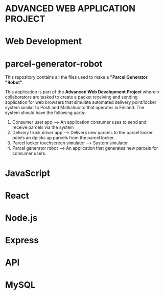 # ADVANCED WEB APPLICATION PROJECT
# Web Development
# parcel-generator-robot

This repository contains all the files used to make a **"Parcel Generator "Robot"**.

This application is part of the **Advanced Web Development Project** wherein collaborators are tasked to create a packet receiving and sending application for web browsers that simulate automated delivery point/locker system similar to Posti and Matkahuolto that operates in Finland. 
The system should have the following parts:
  1. Consumer user app --> An application consumer uses to send and receive parcels via the system
  2. Delivery truck driver app --> Delivers new parcels to the parcel locker points an dpicks up parcels from the parcel locker.
  3. Parcel locker touchscreen simulator --> System simulator
  4. Parcel generator robot --> An application that generates new parcels for consumer users. 

# JavaScript
# React
# Node.js
# Express
# API
# MySQL

